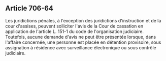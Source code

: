Article 706-64
----
Les juridictions pénales, à l'exception des juridictions d'instruction et de la
cour d'assises, peuvent solliciter l'avis de la Cour de cassation en application
de l'article L. 151-1 du code de l'organisation judiciaire. Toutefois, aucune
demande d'avis ne peut être présentée lorsque, dans l'affaire concernée, une
personne est placée en détention provisoire, sous assignation à résidence avec
surveillance électronique ou sous contrôle judiciaire.
